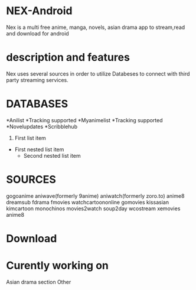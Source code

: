 # NEX-Android
Nex is a multi free anime, manga, novels, asian drama app to stream,read and download for android
# description and features
Nex uses several sources in order to utilize Databeses to connect with third party streaming services.
# DATABASES
 *Anilist
  *Tracking supported
 *Myanimelist
  *Tracking supported
 *Novelupdates
 *Scribblehub
 1. First list item
   - First nested list item
     - Second nested list item
# SOURCES
 gogoanime
 aniwave(formerly 9anime)
 aniwatch(formerly zoro.to)
 anime8
 dreamsub
 fdrama
 fmovies
 watchcartoononline
 gomovies
 kissasian
 kimcartoon
 monochinos
 movies2watch
 soup2day
 wcostream
 xemovies
 anime8 
# Download

# Curently working on
 Asian drama section
 Other


 
 
